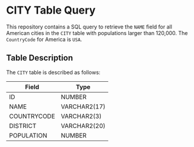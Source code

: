 # CITY Table Query

This repository contains a SQL query to retrieve the `NAME` field for all American cities in the `CITY` table with populations larger than 120,000. The `CountryCode` for America is `USA`.

## Table Description

The `CITY` table is described as follows:

| Field        | Type           |
|--------------|----------------|
| ID           | NUMBER         |
| NAME         | VARCHAR2(17)   |
| COUNTRYCODE  | VARCHAR2(3)    |
| DISTRICT     | VARCHAR2(20)   |
| POPULATION   | NUMBER         |

